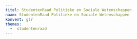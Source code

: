 ```yaml
---
titel: StudentenRaad Politieke en Sociale Wetenschappen
naam: StudentenRaad Politieke en Sociale Wetenschappen
konvent: gsr
themes:
  -  studentenraad
---
```

